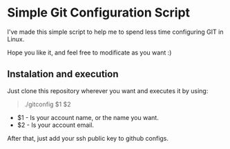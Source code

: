 # Simple Git Configuration Script
I've made this simple script to help me to spend less time configuring GIT in Linux.

Hope you like it, and feel free to modificate as you want :)

## Instalation and execution
Just clone this repository wherever you want and executes it by using:
> ./gitconfig $1 $2

+ $1 - Is your account name, or the name you want.
+ $2 - Is your account email.

After that, just add your ssh public key to github configs.
